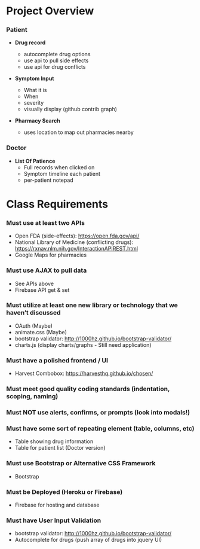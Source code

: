 
# Project Overview

### Patient
* **Drug record**
  - autocomplete drug options
  - use api to pull side effects
  - use api for drug conflicts

* **Symptom Input**
  - What it is
  - When
  - severity
  - visually display (github contrib graph)
  
* **Pharmacy Search**
  - uses location to map out pharmacies nearby

### Doctor
* **List Of Patience**
  - Full records when clicked on
  - Symptom timeline each patient
  - per-patient notepad


# Class Requirements
### Must use at least two APIs
* Open FDA (side-effects):  https://open.fda.gov/api/
* National Library of Medicine (conflicting drugs): https://rxnav.nlm.nih.gov/InteractionAPIREST.html
* Google Maps for pharmacies

### Must use AJAX to pull data
* See APIs above
* Firebase API get & set

### Must utilize at least one new library or technology that we haven’t discussed
* OAuth (Maybe)
* animate.css (Maybe)
* bootstrap validator: http://1000hz.github.io/bootstrap-validator/
* charts.js (display charts/graphs - Still need application)

### Must have a polished frontend / UI 
* Harvest Combobox: https://harvesthq.github.io/chosen/

### Must meet good quality coding standards (indentation, scoping, naming)

### Must NOT use alerts, confirms, or prompts (look into modals!)

### Must have some sort of repeating element (table, columns, etc)
* Table showing drug information
* Table for patient list (Doctor version)

### Must use Bootstrap or Alternative CSS Framework
* Bootstrap

### Must be Deployed (Heroku or Firebase)
* Firebase for hosting and database

### Must have User Input Validation 
* bootstrap validator: http://1000hz.github.io/bootstrap-validator/
* Autocomplete for drugs (push array of drugs into jquery UI)
